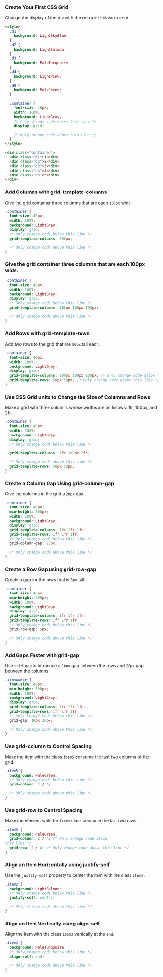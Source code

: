 ### Create Your First CSS Grid

Change the display of the div with the `container` class to `grid`.

```html
<style>
  .d1 {
    background: LightSkyBlue;
  }
  .d2 {
    background: LightSalmon;
  }
  .d3 {
    background: PaleTurquoise;
  }
  .d4 {
    background: LightPink;
  }
  .d5 {
    background: PaleGreen;
  }

  .container {
    font-size: 40px;
    width: 100%;
    background: LightGray;
    /* Only change code below this line */
    display: grid;

    /* Only change code above this line */
  }
</style>

<div class="container">
  <div class="d1">1</div>
  <div class="d2">2</div>
  <div class="d3">3</div>
  <div class="d4">4</div>
  <div class="d5">5</div>
</div>
```

### Add Columns with grid-template-columns

Give the grid container three columns that are each `100px` wide.

```css
.container {
  font-size: 40px;
  width: 100%;
  background: LightGray;
  display: grid;
  /* Only change code below this line */
  grid-template-columns: 100px;

  /* Only change code above this line */
}
```

### Give the grid container three columns that are each 100px wide.

```css
.container {
  font-size: 40px;
  width: 100%;
  background: LightGray;
  display: grid;
  /* Only change code below this line */
  grid-template-columns: 100px 100px 100px;

  /* Only change code above this line */
}
```

### Add Rows with grid-template-rows

Add two rows to the grid that are `50px` tall each.

```css
.container {
  font-size: 40px;
  width: 100%;
  background: LightGray;
  display: grid;
  grid-template-columns: 100px 100px 100px; /* Only change code below this line */
  grid-template-rows: 50px 50px; /* Only change code above this line */
}
```

### Use CSS Grid units to Change the Size of Columns and Rows

Make a grid with three columns whose widths are as follows: 1fr, 100px, and 2fr.

```css
.container {
  font-size: 40px;
  width: 100%;
  background: LightGray;
  display: grid;
  /* Only change code below this line */

  grid-template-columns: 1fr 100px 2fr;

  /* Only change code above this line */
  grid-template-rows: 50px 50px;
}
```

### Create a Column Gap Using grid-column-gap

Give the columns in the grid a `20px` gap.

```css
.container {
  font-size: 40px;
  min-height: 300px;
  width: 100%;
  background: LightGray;
  display: grid;
  grid-template-columns: 1fr 1fr 1fr;
  grid-template-rows: 1fr 1fr 1fr;
  /* Only change code below this line */
  grid-column-gap: 20px;

  /* Only change code above this line */
}
```

### Create a Row Gap using grid-row-gap

Create a gap for the rows that is `5px` tall.

```css
.container {
  font-size: 40px;
  min-height: 300px;
  width: 100%;
  background: LightGray;
  display: grid;
  grid-template-columns: 1fr 1fr 1fr;
  grid-template-rows: 1fr 1fr 1fr;
  /* Only change code below this line */
  grid-row-gap: 5px;

  /* Only change code above this line */
}
```

### Add Gaps Faster with grid-gap

Use `grid-gap` to introduce a `10px` gap between the rows and `20px` gap between the columns.

```css
.container {
  font-size: 40px;
  min-height: 300px;
  width: 100%;
  background: LightGray;
  display: grid;
  grid-template-columns: 1fr 1fr 1fr;
  grid-template-rows: 1fr 1fr 1fr;
  /* Only change code below this line */
  grid-gap: 10px 20px;

  /* Only change code above this line */
}
```

### Use grid-column to Control Spacing

Make the item with the class `item5` consume the last two columns of the grid.

```css
.item5 {
  background: PaleGreen;
  /* Only change code below this line */
  grid-column: 2 / 4;

  /* Only change code above this line */
}
```

### Use grid-row to Control Spacing

Make the element with the `item5` class consume the last two rows.

```css
.item5 {
  background: PaleGreen;
  grid-column: 2 / 4; /* Only change code below
this line */
  grid-row: 2 / 4; /* Only change code above this line */
}
```

### Align an Item Horizontally using justify-self

Use the `justify-self` property to center the item with the class `item2`.

```css
.item2 {
  background: LightSalmon;
  /* Only change code below this line */
  justify-self: center;

  /* Only change code above this line */
}
```

### Align an Item Vertically using align-self

Align the item with the class `item3` vertically at the `end`.

```css
.item3 {
  background: PaleTurquoise;
  /* Only change code below this line */
  align-self: end;

  /* Only change code above this line */
}
```

###